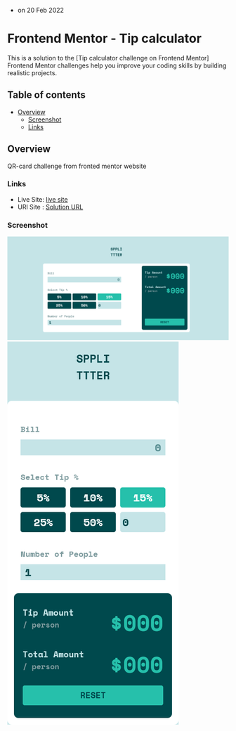 - on 20 Feb 2022

# Frontend Mentor - Tip calculator

This is a solution to the [Tip calculator challenge on Frontend Mentor] Frontend Mentor challenges help you improve your coding skills by building realistic projects.

## Table of contents

- [Overview](#overview)
  - [Screenshot](#screenshot)
  - [Links](#links)

## Overview

QR-card challenge from fronted mentor website

### Links

- Live Site: [live site](https://shawky55.github.io/tip-calcuator/)
- URl Site : [ Solution URL](https://github.com/shawky55/tip-calcuator)

### Screenshot

![Desk Top screen shot](./design/tipcalc.png)
![mobile screen shot](./design/tipcal_mobile.png)
